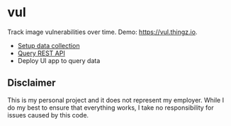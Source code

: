 # vul

Track image vulnerabilities over time. Demo: https://vul.thingz.io.

* [Setup data collection](doc/DATA-COLLECTION.md)
* [Query REST API](doc/QUERY.md)
* Deploy UI app to query data

## Disclaimer

This is my personal project and it does not represent my employer. While I do my best to ensure that everything works, I take no responsibility for issues caused by this code.
